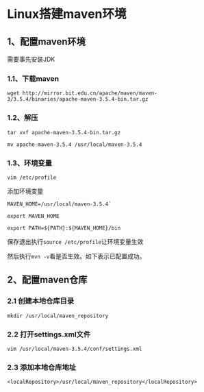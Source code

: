 # Linux搭建maven环境

## 1、配置maven环境

需要事先安装JDK

### 1.1、下载maven

`wget http://mirror.bit.edu.cn/apache/maven/maven-3/3.5.4/binaries/apache-maven-3.5.4-bin.tar.gz`

### 1.2、解压

`tar vxf apache-maven-3.5.4-bin.tar.gz`

`mv apache-maven-3.5.4 /usr/local/maven-3.5.4`

### 1.3、环境变量

`vim /etc/profile`

添加环境变量

```shell
MAVEN_HOME=/usr/local/maven-3.5.4`

export MAVEN_HOME

export PATH=${PATH}:${MAVEN_HOME}/bin
```

保存退出执行`source /etc/profile`让环境变量生效

然后执行`mvn -v`看是否生效。如下表示已配置成功。



## 2、配置maven仓库

### 2.1 创建本地仓库目录

`mkdir /usr/local/maven_repository`

### 2.2 打开settings.xml文件

`vim /usr/local/maven-3.5.4/conf/settings.xml`

### 2.3 添加本地仓库地址

`<localRepository>/usr/local/maven_repository</localRepository>`